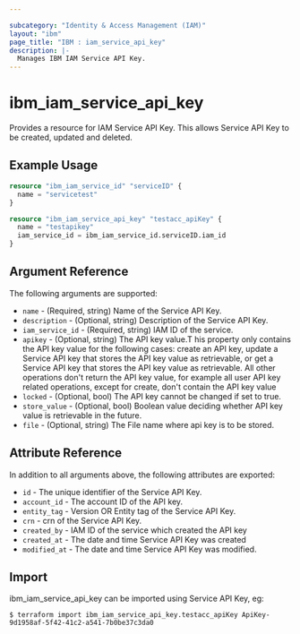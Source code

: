 ```yaml
---

subcategory: "Identity & Access Management (IAM)"
layout: "ibm"
page_title: "IBM : iam_service_api_key"
description: |-
  Manages IBM IAM Service API Key.
---
```


# ibm\_iam_service_api_key

Provides a resource for IAM Service API Key. This allows Service API Key to be created, updated and deleted.

## Example Usage

```terraform
resource "ibm_iam_service_id" "serviceID" {
  name = "servicetest"
}

resource "ibm_iam_service_api_key" "testacc_apiKey" {
  name = "testapikey"
  iam_service_id = ibm_iam_service_id.serviceID.iam_id
}
```

## Argument Reference

The following arguments are supported:

* `name` - (Required, string) Name of the Service API Key.
* `description` - (Optional, string) Description of the Service API Key.
* `iam_service_id` - (Required, string) IAM ID of the service.
* `apikey` - (Optional, string) The API key value.T his property only contains the API key value for the following cases: create an API key, update a Service API key that stores the API key value as retrievable, or get a Service API key that stores the API key value as retrievable. All other operations don't return the API key value, for example all user API key related operations, except for create, don't contain the API key value 
* `locked` - (Optional, bool) The API key cannot be changed if set to true.
* `store_value` - (Optional, bool) Boolean value deciding whether API key value is retrievable in the future.
* `file` - (Optional, string) The File name where api key is to be stored.

## Attribute Reference

In addition to all arguments above, the following attributes are exported:

* `id` - The unique identifier of the Service API Key.
* `account_id` - The account ID of the API key.
* `entity_tag` - Version OR Entity tag of the Service API Key.
* `crn` - crn of the Service API Key.
* `created_by` - IAM ID of the service which created the API key
* `created_at` - The date and time Service API Key was created
* `modified_at` - The date and time Service API Key was modified.

## Import

ibm_iam_service_api_key can be imported using Service API Key, eg:

```
$ terraform import ibm_iam_service_api_key.testacc_apiKey ApiKey-9d1958af-5f42-41c2-a541-7b0be37c3da0
```